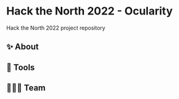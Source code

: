 # Hack the North 2022 - Ocularity
Hack the North 2022 project repository

## ✨ About

## 🔨 Tools

## 👨‍👦‍👦 Team
